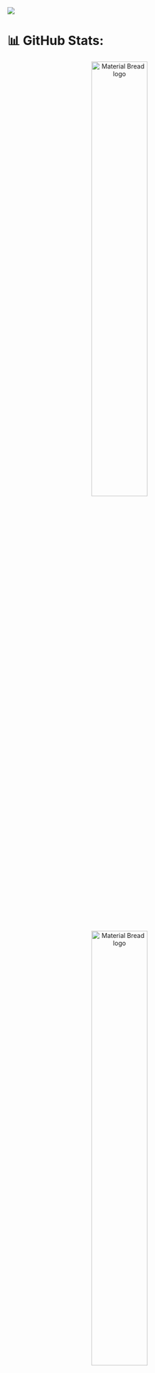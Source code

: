 ![](https://i.ibb.co/5WfTvGT/Purple-Modern-Digital-Marketing-Banner.jpg)


# 📊 GitHub Stats:

   

<p align="center">
    <img width="50%" src="http://github-profile-summary-cards.vercel.app/api/cards/repos-per-language?username=Kader517777&theme=nord_bright&exclude={exclude}" alt="Material Bread logo">
    <img width="50%" src="http://github-profile-summary-cards.vercel.app/api/cards/most-commit-language?username={username}&theme={theme_name}&exclude={exclude}" alt="Material Bread logo">
</p>



<!-- Proudly created with GPRM ( https://gprm.itsvg.in ) -->
kjhk

